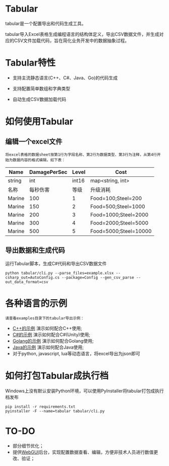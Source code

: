 # Tabular

tabular是一个配置导出和代码生成工具。

tabular导入Excel表格生成编程语言的结构体定义，导出CSV数据文件，并生成对应的CSV文件加载代码，旨在简化业务开发中的数据抽象过程。


# Tabular特性

* 支持主流静态语言(C++、C#、Java、Go)的代码生成

* 支持配置简单数组和字典类型

* 自动生成CSV数据加载代码


# 如何使用Tabular

## 编辑一个excel文件

    将excel表格的数据sheet按第1行为字段名称、第2行为数据类型、第3行为注释，从第4行开始为数据内容的格式编辑，如下表：
    

Name                |  DamagePerSec         |  Level      |  Cost
--------------------|-----------------------|-------------|--------------------------------------------
string              |  int                  |  int16      |  map<string, int>
名称                |  每秒伤害               |  等级       |  升级消耗
Marine              |  100                  |  1          | Food=100;Steel=200
Marine              |  150                  |  2          | Food=500;Steel=1000
Marine              |  200                  |  3          | Food=1000;Steel=2000
Marine              |  300                  |  4          | Food=2000;Steel=5000
Marine              |  500                  |  5          | Food=5000;Steel=10000

## 导出数据和生成代码

运行Tabular脚本，生成C#代码和导出CSV数据文件
```
python tabular/cli.py --parse_files=example.xlsx --csharp_out=AutoConfig.cs --package=Config --gen_csv_parse --out_data_format=csv
```


# 各种语言的示例

    请查看examples目录下的tabular导出示例：

* [C++的示例](examples/Cpp) 演示如何配合C++使用;
* [C#的示例](examples/CSharp) 演示如何配合C#(Unity)使用;
* [Golang的示例](examples/Go) 演示如何配合Golang使用;
* [Java的示例](examples/Java) 演示如何配合Java使用;
* 对于python, javascript, lua等动态语言，将excel导出为json即可


# 如何打包Tabular成执行档

Windows上没有默认安装Python环境，可以使用PyInstaller将tabular打包成执行档发布

```
pip install -r requirements.txt
pyinstaller -F --name=tabular tabular/cli.py
```

# TO-DO

* 部分细节优化；
* 提供[WebGUI](https://adminlte.io/preview)后台，实现配置数据查看、编辑，方便非技术人员进行数值更改、验证；
